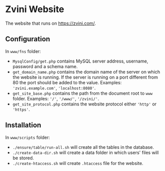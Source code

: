 Zvini Website
=============

The website that runs on https://zvini.com/.

Configuration
-------------
In `www/fns` folder:

* `MysqlConfig/get.php` contains MySQL server address,
username, password and a schema name.
* `get_domain_name.php` contains the domain name of the server on which
the website is running. If the server is running on a port different
from 80 the port should be added to the value. Examples:
`'zvini.example.com'`, `'localhost:8080'`.
* `get_site_base.php` contains the path from the document
root to `www` folder. Examples: `'/'`, `'/www/'`, `'/zvini/'`.
* `get_site_protocol.php` contains the website
protocol either `'http'` or `'https'`.

Installation
------------
In `www/scripts` folder:
* `./ensure/table/run-all.sh` will create all the tables in the database.
* `./create-data-dir.sh` will create a data folder
in which users' files will be stored.
* `./create-htaccess.sh` will create `.htaccess` file for the website.
